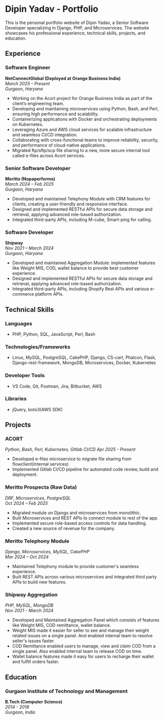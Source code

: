 # Dipin Yadav - Portfolio

This is the personal portfolio website of Dipin Yadav, a Senior Software Developer specializing in Django, PHP, and Microservices. The website showcases his professional experience, technical skills, projects, and education.

## Experience

### Software Engineer
**NetConnectGlobal (Deployed at Orange Business India)**  
*March 2025 – Present*  
*Gurgaon, Haryana*  
- Working on the Acort project for Orange Business India as part of the client’s engineering team.
- Developing and maintaining microservices using Python, Bash, and Perl, ensuring high performance and scalability.
- Containerizing applications with Docker and orchestrating deployments on Kubernetes.
- Leveraging Azure and AWS cloud services for scalable infrastructure and seamless CI/CD integration.
- Collaborating with cross-functional teams to improve reliability, security, and performance of cloud-native applications.
 - Migrated ftp/sftp/scp file sharing to a new, more secure internal tool called e-files across Acort services.
### Senior Software Developer
**Meritto (Nopaperforms)**  
*March 2024 – Feb 2025*  
*Gurgaon, Haryana*  
- Developed and maintained Telephony Module with CRM features for clients, creating a user-friendly and responsive interface.
- Designed and implemented RESTful APIs for secure data storage and retrieval, applying advanced role-based authorization.
- Integrated third-party APIs, including M-cube, Smart-ping for calling.

### Software Developer
**Shipway**  
*Nov 2021 – March 2024*  
*Gurgaon, Haryana*  
- Developed and maintained Aggregation Module: implemented features like Weight MIS, COD, wallet balance to provide best customer experience.
- Designed and implemented RESTful APIs for secure data storage and retrieval, applying advanced role-based authorization.
- Integrated third-party APIs, including Shopify Rest APIs and various e-commerce platform APIs.

## Technical Skills

### Languages
- PHP, Python, SQL, JavaScript, Perl, Bash

### Technologies/Frameworks
- Linux, MySQL, PostgreSQL, CakePHP, Django, CS-cart, Phalcon, Flask, Django-rest-framework, MongoDB, Microservices, Docker, Kubernetes

### Developer Tools
- VS Code, Git, Postman, Jira, Bitbucket, AWS

### Libraries
- jQuery, boto3(AWS SDK)

## Projects

### ACORT 
*Python, Bash, Perl, Kubernetes, Gitlab CI/CD*
*Apr 2025 - Present*
- Developed e-files microservice to migrate file sharing from flowclient(Internal services)
- Implemented Gitlab CI/CD pipeline for automated code review, build and deployment.

### Meritto Prospecta (Raw Data)
*DRF, Microservices, PostgreSQL*  
*Oct 2024 – Feb 2025*  
- Migrated module on Django and microservices from monolithic.
- Built Microservices and REST APIs to connect module to rest of the app.
- Implemented secure role-based access controls for data handling.
- Created a new source of revenue for the company.

### Meritto Telephony Module
*Django, Microservices, MySQL, CakePHP*  
*Mar 2024 – Oct 2024*  
- Maintained Telephony module to provide customer's seamless experience.
- Built REST APIs across various microservices and integrated third party APIs to build new features.

### Shipway Aggregation
*PHP, MySQL, MongoDB*  
*Nov 2021 - March 2024*  
- Developed and Maintained Aggregation Panel which consists of features like Weight MIS, COD remittance, wallet balance.
- Weight MIS made it easier for seller to see and manage their weight related issues on a single panel. And enabled internal team to resolve seller's issues faster.
- COD Remittance enabled users to manage, view and claim COD from a single panel. Also enabled internal team to release COD on time.
- Wallet balance features made it easy for users to recharge their wallet and fulfill orders faster.

## Education

### Gurgaon Institute of Technology and Management
**B.Tech (Computer Science)**  
*2014 - 2018*  
*Gurgaon, India*
